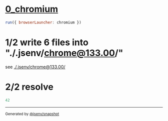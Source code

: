 # [0_chromium](../../as_js_module_dev.test.mjs#L22)

```js
run({ browserLauncher: chromium })
```

# 1/2 write 6 files into "./.jsenv/chrome@133.00/"

see [./.jsenv/chrome@133.00/](./.jsenv/chrome@133.00/)

# 2/2 resolve

```js
42
```

---

<sub>
  Generated by <a href="https://github.com/jsenv/core/tree/main/packages/independent/snapshot">@jsenv/snapshot</a>
</sub>

